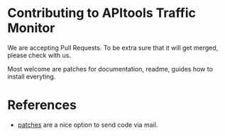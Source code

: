 # Contributing to APItools Traffic Monitor

We are accepting Pull Requests. To be extra sure that it will get merged, please check with us.

Most welcome are patches for documentation, readme, guides how to install everyting.

# References

- [patches](https://www.kernel.org/pub/software/scm/git/docs/git-format-patch.html)
  are a nice option to send code via mail.
